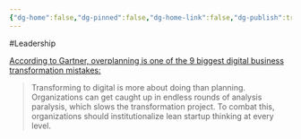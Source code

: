 ```yaml
---
{"dg-home":false,"dg-pinned":false,"dg-home-link":false,"dg-publish":true,"tags":["dgblip"],"created-date":"2020-10-20T00:00:00","disabled rules":["yaml-title","yaml-title-alias","file-name-heading"],"title":"philipp @ 2020-10-20","dg-permalink":"2020/10/20/overplanning/","updated-date":"2025-04-30T22:27:35","dg-path":"blips/2020-10-20-overplanning.md","permalink":"/2020/10/20/overplanning/","dgPassFrontmatter":true}
---
```



#Leadership

[According to Gartner, overplanning is one of the 9 biggest digital business transformation mistakes:](https://www.gartner.com/smarterwithgartner/avoid-these-9-corporate-digital-business-transformation-mistakes/?_lrsc=5da4bc36-8b83-4140-8388-95bb827aa2dd)

> Transforming to digital is more about doing than planning. Organizations can
> get caught up in endless rounds of analysis paralysis, which slows the
> transformation project. To combat this, organizations should institutionalize
> lean startup thinking at every level.



